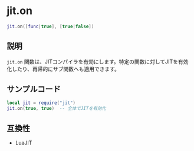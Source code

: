 # jit.on

```lua
jit.on([func|true], [true|false])
```

## 説明

`jit.on` 関数は、JITコンパイラを有効にします。特定の関数に対してJITを有効化したり、再帰的にサブ関数へも適用できます。

## サンプルコード

```lua
local jit = require("jit")
jit.on(true, true)  -- 全体でJITを有効化
```

## 互換性

- LuaJIT